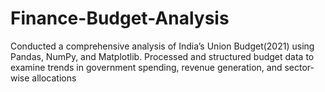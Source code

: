 # Finance-Budget-Analysis

Conducted a comprehensive analysis of India’s Union Budget(2021) using Pandas, NumPy, and Matplotlib. Processed and structured budget data to examine trends in government spending, revenue generation, and sector-wise allocations 
